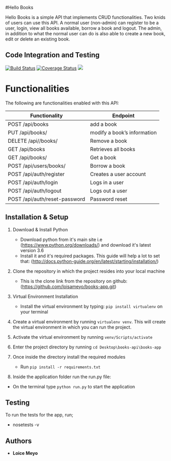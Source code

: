 #Hello Books

Hello Books is a simple API that implements CRUD functionalities. Two knids of users can use this API. A normal user (non-admin) can register to be a user, login, view all books available, borrow a book and logout. The admin, in addition to what the normal user can do is also able to create a new book, edit or delete an existing book. 

## Code Integration and Testing

[![Build Status](https://travis-ci.org/loisameyo/books-app.svg?branch=development)](https://travis-ci.org/loisameyo/books-app)
[![Coverage Status](https://coveralls.io/repos/github/loisameyo/books-app/badge.svg?branch=development)](https://coveralls.io/github/loisameyo/books-app?branch=development)
<a href="https://codeclimate.com/github/loisameyo/books-app/maintainability"><img src="https://api.codeclimate.com/v1/badges/9000718b9ae0e8661a9c/maintainability" /></a>

# Functionalities

The following are functionalities enabled with this API:

Functionality                       |Endpoint
------------------------------------|------------------------------
|POST  /api/books                   | add a book                  |
|PUT /api/books/<bookId>            | modify a book’s information |
|DELETE /api//books/<bookId>        | Remove a book               |
|GET  /api/books                    | Retrieves all books         |
|GET  /api/books/<bookId>           | Get a book                  |
|POST  /api/users/books/<bookId>    | Borrow a book               |
|POST /api/auth/register            | Creates a user account      |
|POST /api/auth/login               | Logs in a user              |
|POST /api/auth/logout              | Logs out a user             |
|POST /api/auth/reset-password      | Password reset              |

## Installation & Setup

1. Download & Install Python
 	* Download python from it's main site i.e (https://www.python.org/downloads/) and download it's latest version 3.6
    * Install it and it's required packages. This guide will help a lot to set that: (http://docs.python-guide.org/en/latest/starting/installation/)

2. Clone the repository in which the project resides into your local machine
 	* This is the clone link from the repository on github: (https://github.com/loisameyo/books-app.git)

3. Virtual Environment Installation
 	* Install the virtual environment by typing: `pip install virtualenv` on your terminal
4. Create a virtual environment by running `virtualenv venv`. This will create the virtual environment in which you can run the project.
5. Activate the virtual environment by running `venv/Scripts/activate`
6. Enter the project directory by running `cd Desktop\books-api\books-app`
7. Once inside the directory install the required modules
 	* Run `pip install -r requirements.txt`
8. Inside the application folder run the run.py file:
 * On the terminal type `python run.py` to start the application

## Testing
To run the tests for the app, run;

* nosetests -v


## Authors

* **Loice Meyo**

